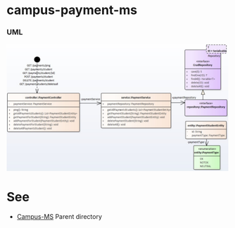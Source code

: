 # campus-payment-ms

### UML

![UML Model](https://github.com/ermalaliraj/campus-ms/blob/master/doc/payment-ms.jpg)



# See
* [Campus-MS](https://github.com/ermalaliraj/campus-ms) Parent directory
